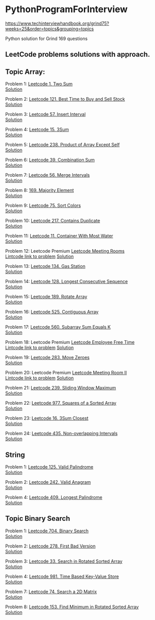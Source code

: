 # PythonProgramForInterview

https://www.techinterviewhandbook.org/grind75?weeks=25&order=topics&grouping=topics

Python solution for Grind 169 questions

## LeetCode problems solutions with approach. 

## Topic Array:

Problem 1: 
[Leetcode 1. Two Sum](https://leetcode.com/problems/two-sum/)  
[Solution](https://github.com/strivingengineer/PythonProgramForInterview/blob/main/arrays/two_sum.py)

Problem 2: 
[Leetcode 121. Best Time to Buy and Sell Stock](https://leetcode.com/problems/best-time-to-buy-and-sell-stock/)  
[Solution](https://github.com/strivingengineer/PythonProgramForInterview/blob/main/arrays/maxprofit_bestTimeToSellStock.py)

Problem 3: 
[Leetcode 57. Insert Interval](https://leetcode.com/problems/insert-interval/description/)  
[Solution](https://github.com/strivingengineer/PythonProgramForInterview/blob/main/arrays/insert_interval.py)

Problem 4: 
[Leetcode 15. 3Sum](https://leetcode.com/problems/3sum/description/)  
[Solution](https://github.com/strivingengineer/PythonProgramForInterview/blob/main/arrays/three_sum.py)

Problem 5: 
[Leetcode 238. Product of Array Except Self](https://leetcode.com/problems/product-of-array-except-self/)  
[Solution](https://github.com/strivingengineer/PythonProgramForInterview/blob/main/arrays/product_of_Array_Except_Self.py)

Problem 6: 
[Leetcode 39. Combination Sum](https://leetcode.com/problems/combination-sum/)  
[Solution](https://github.com/strivingengineer/PythonProgramForInterview/blob/main/arrays/combination_sum.py)

Problem 7: 
[Leetcode 56. Merge Intervals](https://leetcode.com/problems/merge-intervals/)  
[Solution](https://github.com/strivingengineer/PythonProgramForInterview/blob/main/arrays/merge_intervals.py)

Problem 8: 
[169. Majority Element](https://leetcode.com/problems/majority-element/)  
[Solution](https://github.com/strivingengineer/PythonProgramForInterview/blob/main/arrays/majority_element.py)

Problem 9: 
[Leetcode 75. Sort Colors](https://leetcode.com/problems/sort-colors/)  
[Solution](https://github.com/strivingengineer/PythonProgramForInterview/blob/main/arrays/sort_colors.py)

Problem 10: 
[Leetcode 217. Contains Duplicate](https://leetcode.com/problems/contains-duplicate/)  
[Solution](https://github.com/strivingengineer/PythonProgramForInterview/blob/main/arrays/contains_duplicate.py)

Problem 11: 
[Leetcode 11. Container With Most Water](https://leetcode.com/problems/container-with-most-water/)  
[Solution](https://github.com/strivingengineer/PythonProgramForInterview/blob/main/arrays/container_with_most_water.py)

Problem 12: Leetcode Premium
[Leetcode Meeting Rooms](https://leetcode.com/problems/meeting-rooms/)  
[Lintcode link to problem](https://www.lintcode.com/problem/920/)
[Solution](https://github.com/strivingengineer/PythonProgramForInterview/blob/main/arrays/meeting_rooms.py)

Problem 13: 
[Leetcode 134. Gas Station](https://leetcode.com/problems/gas-station/)  
[Solution](https://github.com/strivingengineer/PythonProgramForInterview/blob/main/arrays/gas_station.py)

Problem 14: 
[Leetcode 128. Longest Consecutive Sequence](https://leetcode.com/problems/longest-consecutive-sequence/)  
[Solution](https://github.com/strivingengineer/PythonProgramForInterview/blob/main/arrays/longest_consecutive_sequence.py)

Problem 15: 
[Leetcode 189. Rotate Array](https://leetcode.com/problems/rotate-array/)  
[Solution](https://github.com/strivingengineer/PythonProgramForInterview/blob/main/arrays/rotate_array.py)

Problem 16: 
[Leetcode 525. Contiguous Array](https://leetcode.com/problems/contiguous-array/)  
[Solution](https://github.com/strivingengineer/PythonProgramForInterview/blob/main/arrays/contiguous_array.py)

Problem 17: 
[Leetcode 560. Subarray Sum Equals K](https://leetcode.com/problems/subarray-sum-equals-k/)  
[Solution](https://github.com/strivingengineer/PythonProgramForInterview/blob/main/arrays/subarray_sum_equals_K.py)

Problem 18: Leetcode Premium
[Leetcode Employee Free Time](https://leetcode.com/problems/employee-free-time/)  
[Lintcode link to problem](https://www.lintcode.com/problem/850/)
[Solution]()

Problem 19: 
[Leetcode 283. Move Zeroes](https://leetcode.com/problems/move-zeroes/)  
[Solution](https://github.com/strivingengineer/PythonProgramForInterview/blob/main/arrays/move_zeros.py)

Problem 20: Leetcode Premium
[Leetcode Meeting Room II](https://leetcode.com/problems/meeting-rooms-ii/)  
[Lintcode link to problem](https://www.lintcode.com/problem/919/)
[Solution]()

Problem 21: 
[Leetcode 239. Sliding Window Maximum](https://leetcode.com/problems/sliding-window-maximum/)  
[Solution]()

Problem 22: 
[Leetcode 977. Squares of a Sorted Array](https://leetcode.com/problems/squares-of-a-sorted-array/)  
[Solution](https://github.com/strivingengineer/PythonProgramForInterview/blob/main/arrays/Squares_of_a_Sorted_Array.py)

Problem 23: 
[Leetcode 16. 3Sum Closest](https://leetcode.com/problems/3sum-closest/)  
[Solution](https://github.com/strivingengineer/PythonProgramForInterview/blob/main/arrays/3sum_closest.py)

Problem 24: 
[Leetcode 435. Non-overlapping Intervals](https://leetcode.com/problems/non-overlapping-intervals/description/)  
[Solution](https://github.com/strivingengineer/PythonProgramForInterview/blob/main/arrays/non-overlapping_intervals.py)

## String
Problem 1: 
[Leetcode 125. Valid Palindrome](https://leetcode.com/problems/valid-palindrome/description/)  
[Solution](https://github.com/strivingengineer/PythonProgramForInterview/blob/main/string/valid_palindrome.py)

Problem 2: 
[Leetcode 242. Valid Anagram](https://leetcode.com/problems/valid-anagram/description/)  
[Solution](https://github.com/strivingengineer/PythonProgramForInterview/blob/main/string/valid_anagram.py)

Problem 4: 
[Leetcode 409. Longest Palindrome](https://leetcode.com/problems/longest-palindrome/description/)  
[Solution](https://github.com/strivingengineer/PythonProgramForInterview/blob/main/string/longest_palindrome.py)

## Topic Binary Search
Problem 1: 
[Leetcode 704. Binary Search](https://leetcode.com/problems/binary-search/)  
[Solution](https://github.com/strivingengineer/PythonProgramForInterview/blob/main/binary_search/binary_search.py)

Problem 2: 
[Leetcode 278. First Bad Version](https://leetcode.com/problems/first-bad-version/)  
[Solution](https://github.com/strivingengineer/PythonProgramForInterview/blob/main/binary_search/first_bad_version.py)

Problem 3: 
[Leetcode 33. Search in Rotated Sorted Array](https://leetcode.com/problems/search-in-rotated-sorted-array/description/)  
[Solution](https://github.com/strivingengineer/PythonProgramForInterview/blob/main/binary_search/search_in_rotated_sorted_array.py)

Problem 4: 
[Leetcode 981. Time Based Key-Value Store](https://leetcode.com/problems/time-based-key-value-store/description/)  
[Solution](https://github.com/strivingengineer/PythonProgramForInterview/blob/main/binary_search/time_based_key_value_store.py)

Problem 7: 
[Leetcode 74. Search a 2D Matrix](https://leetcode.com/problems/search-a-2d-matrix/)  
[Solution](https://github.com/strivingengineer/PythonProgramForInterview/blob/main/binary_search/search_a_2D_matrix.py)

Problem 8: 
[Leetcode 153. Find Minimum in Rotated Sorted Array](https://leetcode.com/problems/find-minimum-in-rotated-sorted-array/)  
[Solution](https://github.com/strivingengineer/PythonProgramForInterview/blob/main/binary_search/find_minimum_in_rotated_sorted_array.py)


